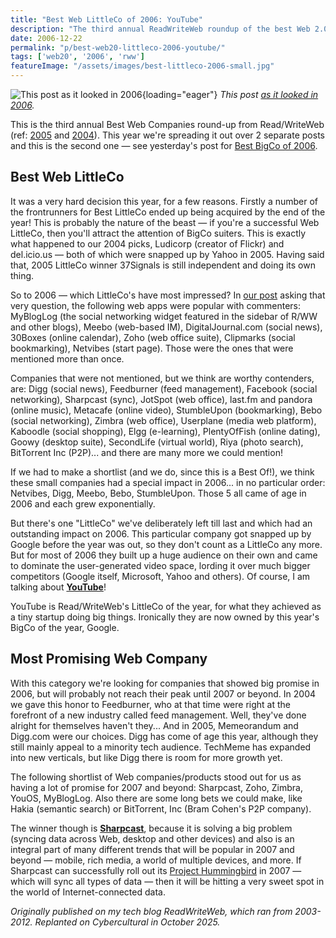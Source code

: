 ```yaml
---
title: "Best Web LittleCo of 2006: YouTube"
description: "The third annual ReadWriteWeb roundup of the best Web 2.0 companies. Starting this year, I seperated it into two posts: best big company, and best little company plus most promising startup."
date: 2006-12-22
permalink: "p/best-web20-littleco-2006-youtube/"
tags: ['web20', '2006', 'rww']
featureImage: "/assets/images/best-littleco-2006-small.jpg"
---
```


![This post as it looked in 2006](/assets/images/best-littleco-2006-large.jpg){loading="eager"}
*This post [as it looked in 2006](https://web.archive.org/web/20061231052158/http://www.readwriteweb.com/archives/best_web_littleco_2006.php).*

This is the third annual Best Web Companies round-up from Read/WriteWeb (ref: [2005](/p/best-web20-companies-2005/) and [2004](/p/best-web20-companies-2004/)). This year we're spreading it out over 2 separate posts and this is the second one — see yesterday's post for [Best BigCo of 2006](/p/best-web20-bigco-2006/). 

Best Web LittleCo
-----------------

It was a very hard decision this year, for a few reasons. Firstly a number of the frontrunners for Best LittleCo ended up being acquired by the end of the year! This is probably the nature of the beast — if you're a successful Web LittleCo, then you'll attract the attention of BigCo suiters. This is exactly what happened to our 2004 picks, Ludicorp (creator of Flickr) and del.icio.us — both of which were snapped up by Yahoo in 2005. Having said that, 2005 LittleCo winner 37Signals is still independent and doing its own thing.

So to 2006 — which LittleCo's have most impressed? In [our post](https://web.archive.org/web/20070113014733/http://www.readwriteweb.com/archives/submissions_best_of_2006.php) asking that very question, the following web apps were popular with commenters: MyBlogLog (the social networking widget featured in the sidebar of R/WW and other blogs), Meebo (web-based IM), DigitalJournal.com (social news), 30Boxes (online calendar), Zoho (web office suite), Clipmarks (social bookmarking), Netvibes (start page). Those were the ones that were mentioned more than once.

Companies that were not mentioned, but we think are worthy contenders, are: Digg (social news), Feedburner (feed management), Facebook (social networking), Sharpcast (sync), JotSpot (web office), last.fm and pandora (online music), Metacafe (online video), StumbleUpon (bookmarking), Bebo (social networking), Zimbra (web office), Userplane (media web platform), Kaboodle (social shopping), Elgg (e-learning), PlentyOfFish (online dating), Goowy (desktop suite), SecondLife (virtual world), Riya (photo search), BitTorrent Inc (P2P)... and there are many more we could mention!

If we had to make a shortlist (and we do, since this is a Best Of!), we think these small companies had a special impact in 2006... in no particular order: Netvibes, Digg, Meebo, Bebo, StumbleUpon. Those 5 all came of age in 2006 and each grew exponentially.

But there's one "LittleCo" we've deliberately left till last and which had an outstanding impact on 2006. This particular company got snapped up by Google before the year was out, so they don't count as a LittleCo any more. But for most of 2006 they built up a huge audience on their own and came to dominate the user-generated video space, lording it over much bigger competitors (Google itself, Microsoft, Yahoo and others). Of course, I am talking about **[YouTube](https://web.archive.org/web/20070113014733/http://www.youtube.com/)**!

YouTube is Read/WriteWeb's LittleCo of the year, for what they achieved as a tiny startup doing big things. Ironically they are now owned by this year's BigCo of the year, Google. 

Most Promising Web Company
--------------------------

With this category we're looking for companies that showed big promise in 2006, but will probably not reach their peak until 2007 or beyond. In 2004 we gave this honor to Feedburner, who at that time were right at the forefront of a new industry called feed management. Well, they've done alright for themselves haven't they... And in 2005, Memeorandum and Digg.com were our choices. Digg has come of age this year, although they still mainly appeal to a minority tech audience. TechMeme has expanded into new verticals, but like Digg there is room for more growth yet.

The following shortlist of Web companies/products stood out for us as having a lot of promise for 2007 and beyond: Sharpcast, Zoho, Zimbra, YouOS, MyBlogLog. Also there are some long bets we could make, like Hakia (semantic search) or BitTorrent, Inc (Bram Cohen's P2P company). 

The winner though is **[Sharpcast](https://web.archive.org/web/20070113014733/http://www.sharpcast.com/)**, because it is solving a big problem (syncing data across Web, desktop and other devices) and also is an integral part of many different trends that will be popular in 2007 and beyond — mobile, rich media, a world of multiple devices, and more. If Sharpcast can successfully roll out its [Project Hummingbird](https://web.archive.org/web/20070113014733/http://www.sharpcast.com/products/hummingbird) in 2007 — which will sync all types of data — then it will be hitting a very sweet spot in the world of Internet-connected data.

*Originally published on my tech blog ReadWriteWeb, which ran from 2003-2012. Replanted on Cybercultural in October 2025.*